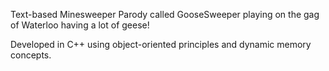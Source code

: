 Text-based Minesweeper Parody called GooseSweeper playing on the gag of Waterloo having a lot of geese!

Developed in C++ using object-oriented principles and dynamic memory concepts.
